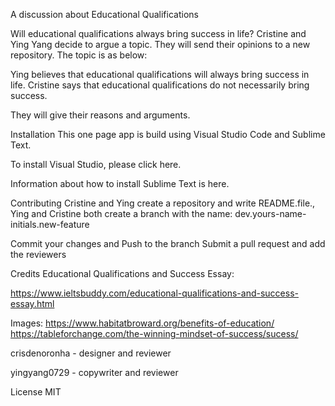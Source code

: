 A discussion about Educational Qualifications

Will educational qualifications always bring success in life?
Cristine and Ying Yang decide to argue a topic. They will send their opinions to a new repository.
The topic is as below:

Ying believes that educational qualifications will always bring success in life.
Cristine says that educational qualifications do not necessarily bring success.

They will give their reasons and arguments.

Installation
This one page app is build using Visual Studio Code and Sublime Text.

To install Visual Studio, please click here.

Information about how to install Sublime Text is here.

Contributing
Cristine and Ying create a repository and write README.file., Ying and Cristine both create a branch with the name: dev.yours-name-initials.new-feature

Commit your changes and Push to the branch Submit a pull request and add the reviewers

Credits
Educational Qualifications and Success Essay:

https://www.ieltsbuddy.com/educational-qualifications-and-success-essay.html

Images: https://www.habitatbroward.org/benefits-of-education/
https://tableforchange.com/the-winning-mindset-of-success/sucess/

crisdenoronha - designer and reviewer

yingyang0729 - copywriter and reviewer

License
MIT
